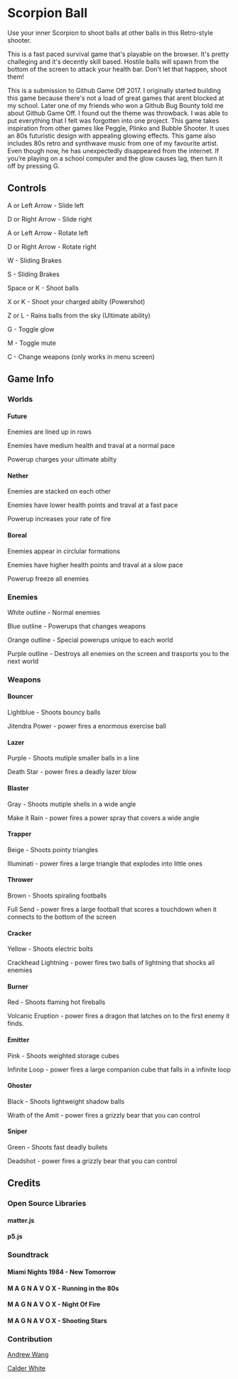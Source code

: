 # Scorpion Ball
Use your inner Scorpion to shoot balls at other balls in this Retro-style shooter.

This is a fast paced survival game that's playable on the browser. It's pretty challeging and it's decently skill based.
Hostile balls will spawn from the bottom of the screen to attack your health bar.
Don't let that happen, shoot them!

This is a submission to Github Game Off 2017. I originally started building this game because there's not a load of great games that arent blocked at my school. Later one of my friends who won a Github Bug Bounty told me about Github Game Off. I found out the theme was throwback. I was able to put everything that I felt was forgotten into one project. This game takes inspiration from other games like Peggle, Plinko and Bubble Shooter. It uses an 80s futuristic design with appealing glowing effects. This game also includes 80s retro and synthwave music from one of my favourite artist. Even though now, he has unexpectedly disappeared from the internet. If you’re playing on a school computer and the glow causes lag, then turn it off by pressing G. 

## Controls

A or Left Arrow - Slide left

D or Right Arrow - Slide right

A or Left Arrow - Rotate left

D or Right Arrow - Rotate right

W - Sliding Brakes

S - Sliding Brakes

Space or K - Shoot balls

X or K - Shoot your charged abilty (Powershot)

Z or L - Rains balls from the sky (Ultimate ability)

G - Toggle glow

M - Toggle mute

C - Change weapons (only works in menu screen)

## Game Info

### Worlds

#### Future
Enemies are lined up in rows

Enemies have medium health and traval at a normal pace

Powerup charges your ultimate abilty

#### Nether
Enemies are stacked on each other

Enemies have lower health points and traval at a fast pace

Powerup increases your rate of fire

#### Boreal
Enemies appear in circlular formations

Enemies have higher health points and traval at a slow pace

Powerup freeze all enemies

### Enemies

White outline - Normal enemies

Blue outline - Powerups that changes weapons

Orange outline - Special powerups unique to each world

Purple outline - Destroys all enemies on the screen and trasports you to the next world

### Weapons

#### Bouncer
Lightblue - Shoots bouncy balls

Jitendra Power - power fires a enormous exercise ball

#### Lazer
Purple - Shoots mutiple smaller balls in a line 

Death Star - power fires a deadly lazer blow

#### Blaster
Gray - Shoots mutiple shells in a wide angle

Make it Rain - power fires a power spray that covers a wide angle

#### Trapper
Beige - Shoots pointy triangles

Illuminati - power fires a large triangle that explodes into little ones

#### Thrower
Brown - Shoots spiraling footballs

Full Send - power fires a large football that scores a touchdown when it connects to the bottom of the screen

#### Cracker
Yellow - Shoots electric bolts

Crackhead Lightning - power fires two balls of lightning that shocks all enemies

#### Burner
Red - Shoots flaming hot fireballs

Volcanic Eruption - power fires a dragon that latches on to the first enemy it finds.

#### Emitter
Pink - Shoots weighted storage cubes

Infinite Loop - power fires a large companion cube that falls in a infinite loop

#### Ghoster
Black - Shoots lightweight shadow balls

Wrath of the Amit - power fires a grizzly bear that you can control

#### Sniper
Green - Shoots fast deadly bullets

Deadshot - power fires a grizzly bear that you can control

## Credits

### Open Source Libraries

#### matter.js

#### p5.js

### Soundtrack

#### Miami Nights 1984 - New Tomorrow

#### M A G N A V O X - Running in the 80s

#### M A G N A V O X - Night Of Fire

#### M A G N A V O X - Shooting Stars

### Contribution

[Andrew Wang](https://github.com/asdera)

[Calder White](https://github.com/CalderWhite)







